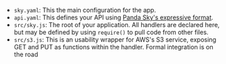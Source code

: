 
- `sky.yaml`: This the main configuration for the app.
- `api.yaml`: This defines your API using [Panda Sky's expressive format][].
- `src/sky.js`: The root of your application.  All handlers are declared here,
but may be defined by using `require()` to pull code from other files.
- `src/s3.js`: This is an usability wrapper for AWS's S3 service, exposing GET
and PUT as functions within the handler. Formal integration is on the road

[Panda Sky's expressive format]: /reference/api-definitions
